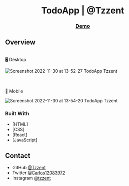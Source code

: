 <!-- Please update value in the {}  -->

<h1 align="center">TodoApp | @Tzzent</h1>

<div align="center">
  <h3>
    <a href="https://tzzent.github.io/TodoApp/">
      Demo
    </a>
  </h3>
</div>

## Overview

<br>
🖥️ Desktop <br>

![Screenshot 2022-11-30 at 13-52-27 TodoApp Tzzent](https://user-images.githubusercontent.com/86677547/204884474-6f3793d6-3603-41f0-b0b7-6cd5477ab8cc.png)

<br> <br>
📲 Mobile <br>

![Screenshot 2022-11-30 at 13-54-20 TodoApp Tzzent](https://user-images.githubusercontent.com/86677547/204884439-4c6f046b-2761-4737-b26d-c91f77fbcca8.png)




### Built With

<!-- This section should list any major frameworks that you built your project using. Here are a few examples.-->

- [HTML]
- [CSS]
- [React]
- [JavaScript]

## Contact

- GitHub [@Tzzent](https://github.com/Tzzent)
- Twitter [@Carlos12083972](https://twitter.com/Carlos12083972)
- Instagram [@tzzent](https://www.instagram.com/tzzent/)
